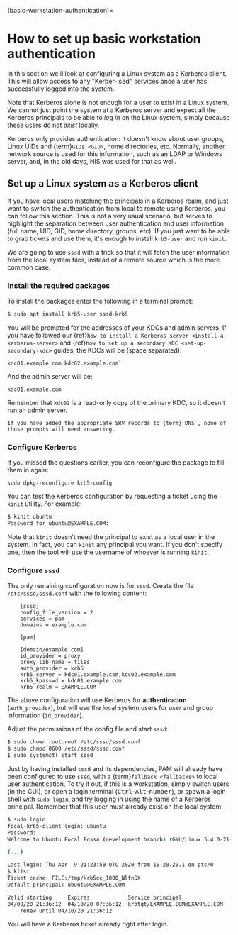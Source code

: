 (basic-workstation-authentication)=
# How to set up basic workstation authentication


In this section we'll look at configuring a Linux system as a Kerberos client. This will allow access to any "Kerber-ised" services once a user has successfully logged into the system.

Note that Kerberos alone is not enough for a user to exist in a Linux system. We cannot just point the system at a Kerberos server and expect all the Kerberos principals to be able to *log in* on the Linux system, simply because these users do not *exist* locally.

Kerberos only provides authentication: it doesn't know about user groups, Linux UIDs and {term}`GIDs <GID>`, home directories, etc. Normally, another network source is used for this information, such as an LDAP or Windows server, and, in the old days, NIS was used for that as well.

## Set up a Linux system as a Kerberos client

If you have local users matching the principals in a Kerberos realm, and just want to switch the authentication from local to remote using Kerberos, you can follow this section. This is not a very usual scenario, but serves to highlight the separation between user authentication and user information (full name, UID, GID, home directory, groups, etc). If you just want to be able to grab tickets and use them, it's enough to install `krb5-user` and run `kinit`.

We are going to use `sssd` with a trick so that it will fetch the user information from the local system files, instead of a remote source which is the more common case.

### Install the required packages

To install the packages enter the following in a terminal prompt:

```bash
$ sudo apt install krb5-user sssd-krb5
```

You will be prompted for the addresses of your KDCs and admin servers. If you have followed our {ref}`how to install a Kerberos server <install-a-kerberos-server>` and {ref}`how to set up a secondary KDC <set-up-secondary-kdc>` guides, the KDCs will be  (space separated): 

```
kdc01.example.com kdc02.example.com`
```

And the admin server will be: 

```
kdc01.example.com
```

Remember that `kdc02` is a read-only copy of the primary KDC, so it doesn't run an admin server.

```{note}
If you have added the appropriate SRV records to {term}`DNS`, none of those prompts will need answering.
```

### Configure Kerberos

If you missed the questions earlier, you can reconfigure the package to fill them in again: 

```
sudo dpkg-reconfigure krb5-config
```

You can test the Kerberos configuration by requesting a ticket using the `kinit` utility. For example:

```bash
$ kinit ubuntu
Password for ubuntu@EXAMPLE.COM:
```

Note that `kinit` doesn't need the principal to exist as a local user in the system. In fact, you can `kinit` any principal you want. If you don't specify one, then the tool will use the username of whoever is running `kinit`.

### Configure `sssd`

The only remaining configuration now is for `sssd`. Create the file `/etc/sssd/sssd.conf` with the following content:

```text
    [sssd]
    config_file_version = 2
    services = pam
    domains = example.com

    [pam]

    [domain/example.com]
    id_provider = proxy
    proxy_lib_name = files
    auth_provider = krb5
    krb5_server = kdc01.example.com,kdc02.example.com
    krb5_kpasswd = kdc01.example.com
    krb5_realm = EXAMPLE.COM
```

The above configuration will use Kerberos for **authentication** (`auth_provider`), but will use the local system users for user and group information (`id_provider`).

Adjust the permissions of the config file and start `sssd`:

```bash
$ sudo chown root:root /etc/sssd/sssd.conf
$ sudo chmod 0600 /etc/sssd/sssd.conf
$ sudo systemctl start sssd
```

Just by having installed `sssd` and its dependencies, PAM will already have been configured to use `sssd`, with a {term}`fallback <fallbacks>` to local user authentication. To try it out, if this is a workstation, simply switch users (in the GUI), or open a login terminal (<kbd>Ctrl</kbd>-<kbd>Alt</kbd>-<kbd>number</kbd>), or spawn a login shell with `sudo login`, and try logging in using the name of a Kerberos principal. Remember that this user must already exist on the local system:

```bash
$ sudo login
focal-krb5-client login: ubuntu
Password:
Welcome to Ubuntu Focal Fossa (development branch) (GNU/Linux 5.4.0-21-generic x86_64)

(...)

Last login: Thu Apr  9 21:23:50 UTC 2020 from 10.20.20.1 on pts/0
$ klist
Ticket cache: FILE:/tmp/krb5cc_1000_NlfnSX
Default principal: ubuntu@EXAMPLE.COM

Valid starting     Expires            Service principal
04/09/20 21:36:12  04/10/20 07:36:12  krbtgt/EXAMPLE.COM@EXAMPLE.COM
    renew until 04/10/20 21:36:12
```

You will have a Kerberos ticket already right after login.
